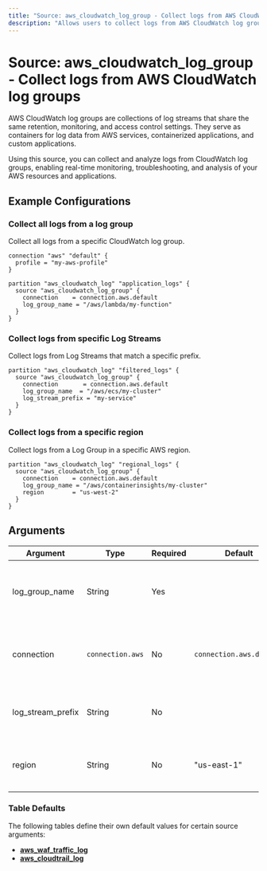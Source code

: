```yaml
---
title: "Source: aws_cloudwatch_log_group - Collect logs from AWS CloudWatch log groups"
description: "Allows users to collect logs from AWS CloudWatch log groups."
---
```


# Source: aws_cloudwatch_log_group - Collect logs from AWS CloudWatch log groups

AWS CloudWatch log groups are collections of log streams that share the same retention, monitoring, and access control settings. They serve as containers for log data from AWS services, containerized applications, and custom applications.

Using this source, you can collect and analyze logs from CloudWatch log groups, enabling real-time monitoring, troubleshooting, and analysis of your AWS resources and applications.

## Example Configurations

### Collect all logs from a log group

Collect all logs from a specific CloudWatch log group.

```hcl
connection "aws" "default" {
  profile = "my-aws-profile"
}

partition "aws_cloudwatch_log" "application_logs" {
  source "aws_cloudwatch_log_group" {
    connection    = connection.aws.default
    log_group_name = "/aws/lambda/my-function"
  }
}
```

### Collect logs from specific Log Streams

Collect logs from Log Streams that match a specific prefix.

```hcl
partition "aws_cloudwatch_log" "filtered_logs" {
  source "aws_cloudwatch_log_group" {
    connection       = connection.aws.default
    log_group_name  = "/aws/ecs/my-cluster"
    log_stream_prefix = "my-service"
  }
}
```

### Collect logs from a specific region

Collect logs from a Log Group in a specific AWS region.

```hcl
partition "aws_cloudwatch_log" "regional_logs" {
  source "aws_cloudwatch_log_group" {
    connection    = connection.aws.default
    log_group_name = "/aws/containerinsights/my-cluster"
    region        = "us-west-2"
  }
}
```

## Arguments

| Argument          | Type             | Required | Default                  | Description                                                                                                                   |
| ----------------- | ---------------- | -------- | ------------------------ | ----------------------------------------------------------------------------------------------------------------------------- |
| log_group_name    | String           | Yes      |                          | The name of the CloudWatch Log Group to collect logs from.                                                                    |
| connection        | `connection.aws` | No       | `connection.aws.default` | The [AWS connection](https://hub.tailpipe.io/plugins/turbot/aws#connection-credentials) to use to connect to the AWS account. |
| log_stream_prefix | String           | No       |                          | The prefix to filter Log Streams within the Log Group.                                                                        |
| region            | String           | No       | "us-east-1"              | The AWS region where the Log Group is located.                                                                                |

### Table Defaults

The following tables define their own default values for certain source arguments:

- **[aws_waf_traffic_log](https://hub.tailpipe.io/plugins/turbot/aws/tables/aws_waf_traffic_log#aws_cloudwatch_log_group)**
- **[aws_cloudtrail_log](https://hub.tailpipe.io/plugins/turbot/aws/tables/aws_cloudtrail_log#aws_cloudwatch_log_group)**
